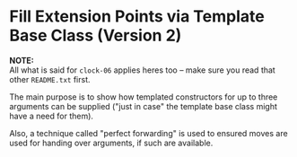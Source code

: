 # Fill Extension Points via Template Base Class (Version 2)

**NOTE:**\
All what is said for `clock-06` applies heres too – make
sure you read that other `README.txt` first.

The main purpose is to show how templated constructors for
up to three arguments can be supplied ("just in case" the
template base class might have a need for them).

Also, a technique called "perfect forwarding" is used to
ensured moves are used for handing over arguments, if such
are available.
